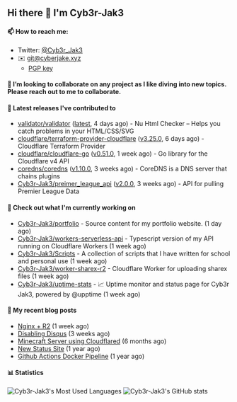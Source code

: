 ## Hi there 👋 I'm Cyb3r-Jak3

#### 📫 How to reach me:
  - Twitter: [@Cyb3r_Jak3](https://twitter.com/Cyb3r_Jak3)
  - ✉️ git@cyberjake.xyz
    - [PGP key](https://gist.githubusercontent.com/Cyb3r-Jak3/d1068b61b50239b171faf018a0269f67/raw/b876db002e6b0630795382c0b9134771ffa5fe3a/cyb3rjak3@pm.me.asc)


#### 👯 I’m looking to collaborate on any project as I like diving into new topics. Please reach out to me to collaborate.


#### 🔭 Latest releases I've contributed to

- [validator/validator](https://github.com/validator/validator) ([latest](https://github.com/validator/validator/releases/tag/latest), 4 days ago) - Nu Html Checker – Helps you catch problems in your HTML/CSS/SVG
- [cloudflare/terraform-provider-cloudflare](https://github.com/cloudflare/terraform-provider-cloudflare) ([v3.25.0](https://github.com/cloudflare/terraform-provider-cloudflare/releases/tag/v3.25.0), 6 days ago) - Cloudflare Terraform Provider
- [cloudflare/cloudflare-go](https://github.com/cloudflare/cloudflare-go) ([v0.51.0](https://github.com/cloudflare/cloudflare-go/releases/tag/v0.51.0), 1 week ago) - Go library for the Cloudflare v4 API
- [coredns/coredns](https://github.com/coredns/coredns) ([v1.10.0](https://github.com/coredns/coredns/releases/tag/v1.10.0), 3 weeks ago) - CoreDNS is a DNS server that chains plugins
- [Cyb3r-Jak3/preimer_league_api](https://github.com/Cyb3r-Jak3/preimer_league_api) ([v2.0.0](https://github.com/Cyb3r-Jak3/preimer_league_api/releases/tag/v2.0.0), 3 weeks ago) - API for pulling Premier League Data

#### 👷 Check out what I'm currently working on

- [Cyb3r-Jak3/portfolio](https://github.com/Cyb3r-Jak3/portfolio) -  Source content for my portfolio website. (1 day ago)
- [Cyb3r-Jak3/workers-serverless-api](https://github.com/Cyb3r-Jak3/workers-serverless-api) - Typescript version of my API running on Cloudflare Workers (1 week ago)
- [Cyb3r-Jak3/Scripts](https://github.com/Cyb3r-Jak3/Scripts) - A collection of scripts that I have written for school and personal use (1 week ago)
- [Cyb3r-Jak3/worker-sharex-r2](https://github.com/Cyb3r-Jak3/worker-sharex-r2) - Cloudflare Worker for uploading sharex files (1 week ago)
- [Cyb3r-Jak3/uptime-stats](https://github.com/Cyb3r-Jak3/uptime-stats) - 📈 Uptime monitor and status page for Cyb3r Jak3, powered by @upptime (1 week ago)

#### 📜 My recent blog posts

- [Nginx &#43; R2](https://blog.cyberjake.xyz/Nginx-Proxy-R2/) (1 week ago)
- [Disabling Disqus](https://blog.cyberjake.xyz/Disabling-Disqus/) (3 weeks ago)
- [Minecraft Server using Cloudflared](https://blog.cyberjake.xyz/Cloudflared-Minecraft/) (6 months ago)
- [New Status Site](https://blog.cyberjake.xyz/New-Status-Site/) (1 year ago)
- [Github Actions Docker Pipeline](https://blog.cyberjake.xyz/Github-Action-Docker/) (1 year ago)


#### 📊 Statistics
![Cyb3r-Jak3's Most Used Languages](https://github-readme-stats.vercel.app/api/top-langs/?username=Cyb3r-Jak3&theme=cobalt&hide=css,html,scss)
![Cyb3r-Jak3's GitHub stats](https://github-readme-stats.vercel.app/api?username=Cyb3r-Jak3&count_private=true&show_icons=true&theme=cobalt&line_height=40)

